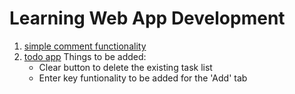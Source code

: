 # Learning Web App Development
1. [simple comment functionality](https://aman-maharshi.github.io/book-learning-wad/chapter4-interactivity/simple-comment-functionality/)
2. [todo app](https://aman-maharshi.github.io/book-learning-wad/chapter4-interactivity/todo-app/)
  Things to be added:
    * Clear button to delete the existing task list
    * Enter key funtionality to be added for the 'Add' tab
